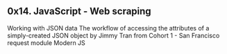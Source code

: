 ## 0x14. JavaScript - Web scraping

Working with JSON data
The workflow of accessing the attributes of a simply-created JSON object by Jimmy Tran from Cohort 1 - San Francisco
request module
Modern JS